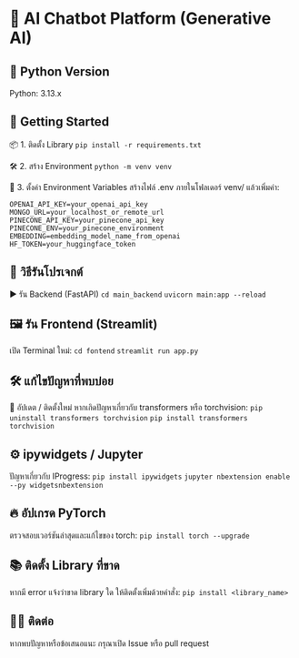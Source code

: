 # 🧠 AI Chatbot Platform (Generative AI)

## 🐍 Python Version
Python: 3.13.x

## 🚀 Getting Started
📦 1. ติดตั้ง Library
```pip install -r requirements.txt```

🛠️ 2. สร้าง Environment
```python -m venv venv```

🔐 3. ตั้งค่า Environment Variables
สร้างไฟล์ .env ภายในโฟลเดอร์ venv/ แล้วเพิ่มค่า:

```OPENAI_API_KEY=your_openai_api_key```
```MONGO_URL=your_localhost_or_remote_url```
```PINECONE_API_KEY=your_pinecone_api_key```
```PINECONE_ENV=your_pinecone_environment```
```EMBEDDING=embedding_model_name_from_openai```
```HF_TOKEN=your_huggingface_token```

## 🧪 วิธีรันโปรเจกต์
▶️ รัน Backend (FastAPI)
```cd main_backend```
```uvicorn main:app --reload```

## 🖼️ รัน Frontend (Streamlit)
เปิด Terminal ใหม่:
```cd fontend```
```streamlit run app.py```

## 🛠️ แก้ไขปัญหาที่พบบ่อย
🔄 อัปเดต / ติดตั้งใหม่
หากเกิดปัญหาเกี่ยวกับ transformers หรือ torchvision:
```pip uninstall transformers torchvision```
```pip install transformers torchvision```

## ⚙️ ipywidgets / Jupyter
ปัญหาเกี่ยวกับ IProgress:
```pip install ipywidgets```
```jupyter nbextension enable --py widgetsnbextension```

## 🔥 อัปเกรด PyTorch
ตรวจสอบเวอร์ชันล่าสุดและแก้ไขของ torch:
```pip install torch --upgrade```

## 📚 ติดตั้ง Library ที่ขาด
หากมี error แจ้งว่าขาด library ใด ให้ติดตั้งเพิ่มด้วยคำสั่ง:
```pip install <library_name>```

## 🙋‍♂️ ติดต่อ
หากพบปัญหาหรือข้อเสนอแนะ กรุณาเปิด Issue หรือ pull request
